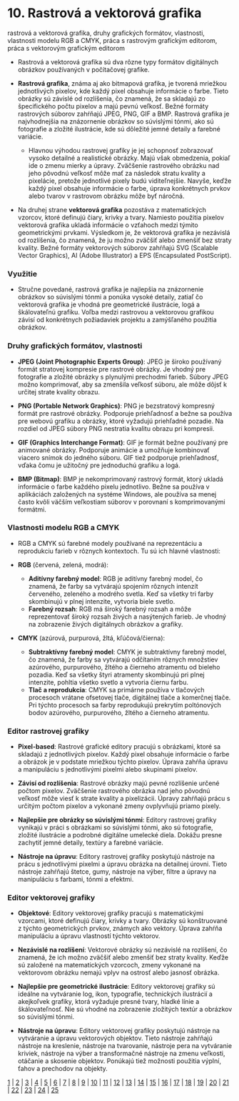# 10. Rastrová a vektorová grafika
rastrová a vektorová grafika, druhy grafických formátov, vlastnosti, vlastnosti modelu RGB a CMYK, práca s rastrovým grafickým editorom, práca s vektorovým grafickým editorom

- Rastrová a vektorová grafika sú dva rôzne typy formátov digitálnych obrázkov používaných v počítačovej grafike.

- **Rastrová grafika**, známa aj ako bitmapová grafika, je tvorená mriežkou jednotlivých pixelov, kde každý pixel obsahuje informácie o farbe. Tieto obrázky sú závislé od rozlíšenia, čo znamená, že sa skladajú zo špecifického počtu pixelov a majú pevnú veľkosť. Bežné formáty rastrových súborov zahŕňajú JPEG, PNG, GIF a BMP. Rastrová grafika je najvhodnejšia na znázornenie obrázkov so súvislými tónmi, ako sú fotografie a zložité ilustrácie, kde sú dôležité jemné detaily a farebné variácie.
  - Hlavnou výhodou rastrovej grafiky je jej schopnosť zobrazovať vysoko detailné a realistické obrázky. Majú však obmedzenia, pokiaľ ide o zmenu mierky a úpravy. Zväčšenie rastrového obrázku nad jeho pôvodnú veľkosť môže mať za následok stratu kvality a pixelácie, pretože jednotlivé pixely budú viditeľnejšie. Navyše, keďže každý pixel obsahuje informácie o farbe, úprava konkrétnych prvkov alebo tvarov v rastrovom obrázku môže byť náročná.

- Na druhej strane **vektorová grafika** pozostáva z matematických vzorcov, ktoré definujú čiary, krivky a tvary. Namiesto použitia pixelov vektorová grafika ukladá informácie o vzťahoch medzi týmito geometrickými prvkami. Výsledkom je, že vektorová grafika je nezávislá od rozlíšenia, čo znamená, že ju možno zväčšiť alebo zmenšiť bez straty kvality. Bežné formáty vektorových súborov zahŕňajú SVG (Scalable Vector Graphics), AI (Adobe Illustrator) a EPS (Encapsulated PostScript).

### Využitie
- Stručne povedané, rastrová grafika je najlepšia na znázornenie obrázkov so súvislými tónmi a ponúka vysoké detaily, zatiaľ čo vektorová grafika je vhodná pre geometrické ilustrácie, logá a škálovateľnú grafiku. Voľba medzi rastrovou a vektorovou grafikou závisí od konkrétnych požiadaviek projektu a zamýšľaného použitia obrázkov.

### Druhy grafických formátov, vlastnosti

- **JPEG (Joint Photographic Experts Group)**: JPEG je široko používaný formát stratovej kompresie pre rastrové obrázky. Je vhodný pre fotografie a zložité obrázky s plynulými prechodmi farieb. Súbory JPEG možno komprimovať, aby sa zmenšila veľkosť súboru, ale môže dôjsť k určitej strate kvality obrazu.

- **PNG (Portable Network Graphics)**: PNG je bezstratový kompresný formát pre rastrové obrázky. Podporuje priehľadnosť a bežne sa používa pre webovú grafiku a obrázky, ktoré vyžadujú priehľadné pozadie. Na rozdiel od JPEG súbory PNG nestratia kvalitu obrazu pri kompresii.

- **GIF (Graphics Interchange Format)**: GIF je formát bežne používaný pre animované obrázky. Podporuje animácie a umožňuje kombinovať viacero snímok do jedného súboru. GIF tiež podporuje priehľadnosť, vďaka čomu je užitočný pre jednoduchú grafiku a logá.

- **BMP (Bitmap)**: BMP je nekomprimovaný rastrový formát, ktorý ukladá informácie o farbe každého pixelu jednotlivo. Bežne sa používa v aplikáciách založených na systéme Windows, ale používa sa menej často kvôli väčším veľkostiam súborov v porovnaní s komprimovanými formátmi.

### Vlastnosti modelu RGB a CMYK
- RGB a CMYK sú farebné modely používané na reprezentáciu a reprodukciu farieb v rôznych kontextoch. Tu sú ich hlavné vlastnosti:

- **RGB** (červená, zelená, modrá):
  - **Aditívny farebný model**: RGB je aditívny farebný model, čo znamená, že farby sa vytvárajú spojením rôznych intenzít červeného, zeleného a modrého svetla. Keď sa všetky tri farby skombinujú v plnej intenzite, vytvoria biele svetlo.
  - **Farebný rozsah**: RGB má široký farebný rozsah a môže reprezentovať široký rozsah živých a nasýtených farieb. Je vhodný na zobrazenie živých digitálnych obrázkov a grafiky.

- **CMYK** (azúrová, purpurová, žltá, kľúčová/čierna):
  - **Subtraktívny farebný model**: CMYK je subtraktívny farebný model, čo znamená, že farby sa vytvárajú odčítaním rôznych množstiev azúrového, purpurového, žltého a čierneho atramentu od bieleho pozadia. Keď sa všetky štyri atramenty skombinujú pri plnej intenzite, pohltia všetko svetlo a vytvoria čiernu farbu.
  - **Tlač a reprodukcia**: CMYK sa primárne používa v tlačových procesoch vrátane ofsetovej tlače, digitálnej tlače a komerčnej tlače. Pri týchto procesoch sa farby reprodukujú prekrytím poltónových bodov azúrového, purpurového, žltého a čierneho atramentu.

### Editor rastrovej grafiky
- **Pixel-based**: Rastrové grafické editory pracujú s obrázkami, ktoré sa skladajú z jednotlivých pixelov. Každý pixel obsahuje informácie o farbe a obrázok je v podstate mriežkou týchto pixelov. Úprava zahŕňa úpravu a manipuláciu s jednotlivými pixelmi alebo skupinami pixelov.

- **Závisí od rozlíšenia**: Rastrové obrázky majú pevné rozlíšenie určené počtom pixelov. Zväčšenie rastrového obrázka nad jeho pôvodnú veľkosť môže viesť k strate kvality a pixelizácii. Úpravy zahŕňajú prácu s určitým počtom pixelov a vykonané zmeny ovplyvňujú priamo pixely.

- **Najlepšie pre obrázky so súvislými tónmi**: Editory rastrovej grafiky vynikajú v práci s obrázkami so súvislými tónmi, ako sú fotografie, zložité ilustrácie a podrobné digitálne umelecké diela. Dokážu presne zachytiť jemné detaily, textúry a farebné variácie.

- **Nástroje na úpravu**: Editory rastrovej grafiky poskytujú nástroje na prácu s jednotlivými pixelmi a úpravu obrázka na detailnej úrovni. Tieto nástroje zahŕňajú štetce, gumy, nástroje na výber, filtre a úpravy na manipuláciu s farbami, tónmi a efektmi.

### Editor vektorovej grafiky
- **Objektové**: Editory vektorovej grafiky pracujú s matematickými vzorcami, ktoré definujú čiary, krivky a tvary. Obrázky sú konštruované z týchto geometrických prvkov, známych ako vektory. Úprava zahŕňa manipuláciu a úpravu vlastností týchto vektorov.

- **Nezávislé na rozlíšení**: Vektorové obrázky sú nezávislé na rozlíšení, čo znamená, že ich možno zväčšiť alebo zmenšiť bez straty kvality. Keďže sú založené na matematických vzorcoch, zmeny vykonané na vektorovom obrázku nemajú vplyv na ostrosť alebo jasnosť obrázka.

- **Najlepšie pre geometrické ilustrácie**: Editory vektorovej grafiky sú ideálne na vytváranie log, ikon, typografie, technických ilustrácií a akejkoľvek grafiky, ktorá vyžaduje presné tvary, hladké línie a škálovateľnosť. Nie sú vhodné na zobrazenie zložitých textúr a obrázkov so súvislými tónmi.

- **Nástroje na úpravu**: Editory vektorovej grafiky poskytujú nástroje na vytváranie a úpravu vektorových objektov. Tieto nástroje zahŕňajú nástroje na kreslenie, nástroje na tvarovanie, nástroje pera na vytváranie kriviek, nástroje na výber a transformačné nástroje na zmenu veľkosti, otáčanie a skosenie objektov. Ponúkajú tiež možnosti použitia výplní, ťahov a prechodov na objekty.


[1](https://jesuschrist69.github.io/maturitne-otazky-SPSIT-KNM-2023/LYC/) | [2](https://jesuschrist69.github.io/maturitne-otazky-SPSIT-KNM-2023/LYC2/) | [3](https://jesuschrist69.github.io/maturitne-otazky-SPSIT-KNM-2023/LYC3/) | [4](https://jesuschrist69.github.io/maturitne-otazky-SPSIT-KNM-2023/LYC4/) | [5](https://jesuschrist69.github.io/maturitne-otazky-SPSIT-KNM-2023/LYC5/) | [6](https://jesuschrist69.github.io/maturitne-otazky-SPSIT-KNM-2023/LYC6/) | [7](https://jesuschrist69.github.io/maturitne-otazky-SPSIT-KNM-2023/LYC7/) | [8](https://jesuschrist69.github.io/maturitne-otazky-SPSIT-KNM-2023/LYC8/) | [9](https://jesuschrist69.github.io/maturitne-otazky-SPSIT-KNM-2023/LYC9/) | [10](https://jesuschrist69.github.io/maturitne-otazky-SPSIT-KNM-2023/LYC10/) | [11](https://jesuschrist69.github.io/maturitne-otazky-SPSIT-KNM-2023/LYC11/) | [12](https://jesuschrist69.github.io/maturitne-otazky-SPSIT-KNM-2023/LYC12/) | [13](https://jesuschrist69.github.io/maturitne-otazky-SPSIT-KNM-2023/LYC13/) | [14](https://jesuschrist69.github.io/maturitne-otazky-SPSIT-KNM-2023/LYC14/) | [15](https://jesuschrist69.github.io/maturitne-otazky-SPSIT-KNM-2023/LYC15/) | [16](https://jesuschrist69.github.io/maturitne-otazky-SPSIT-KNM-2023/LYC16/) | [17](https://jesuschrist69.github.io/maturitne-otazky-SPSIT-KNM-2023/LYC17/) | [18](https://jesuschrist69.github.io/maturitne-otazky-SPSIT-KNM-2023/LYC18/) | [19](https://jesuschrist69.github.io/maturitne-otazky-SPSIT-KNM-2023/LYC19/) | [20](https://jesuschrist69.github.io/maturitne-otazky-SPSIT-KNM-2023/LYC20/) | [21](https://jesuschrist69.github.io/maturitne-otazky-SPSIT-KNM-2023/LYC21/) | [22](https://jesuschrist69.github.io/maturitne-otazky-SPSIT-KNM-2023/LYC22/) | [23](https://jesuschrist69.github.io/maturitne-otazky-SPSIT-KNM-2023/LYC23/) | [24](https://jesuschrist69.github.io/maturitne-otazky-SPSIT-KNM-2023/LYC24/) | [25](https://jesuschrist69.github.io/maturitne-otazky-SPSIT-KNM-2023/LYC25/)

